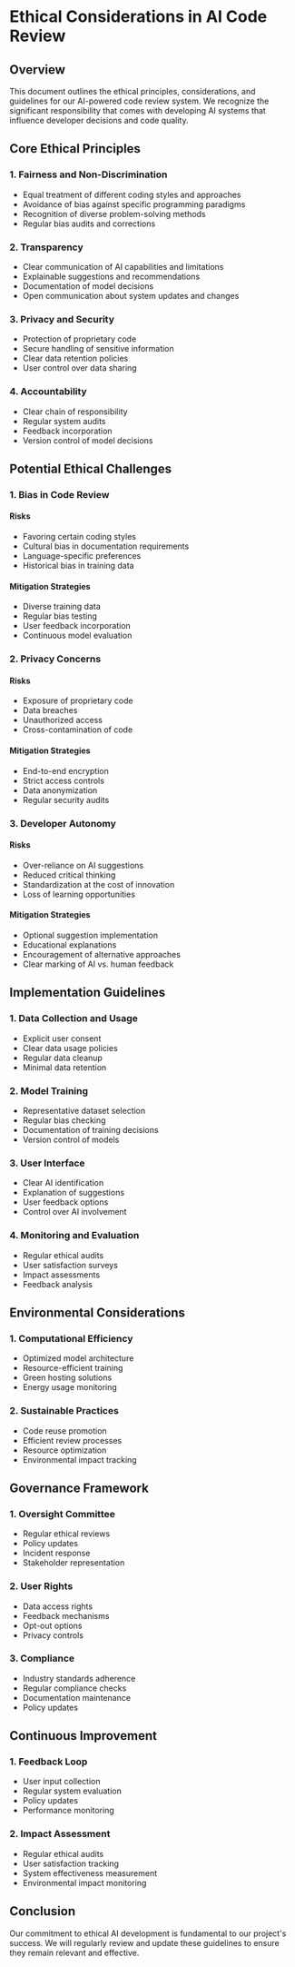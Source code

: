 # Ethical Considerations in AI Code Review

## Overview
This document outlines the ethical principles, considerations, and guidelines for our AI-powered code review system. We recognize the significant responsibility that comes with developing AI systems that influence developer decisions and code quality.

## Core Ethical Principles

### 1. Fairness and Non-Discrimination
- Equal treatment of different coding styles and approaches
- Avoidance of bias against specific programming paradigms
- Recognition of diverse problem-solving methods
- Regular bias audits and corrections

### 2. Transparency
- Clear communication of AI capabilities and limitations
- Explainable suggestions and recommendations
- Documentation of model decisions
- Open communication about system updates and changes

### 3. Privacy and Security
- Protection of proprietary code
- Secure handling of sensitive information
- Clear data retention policies
- User control over data sharing

### 4. Accountability
- Clear chain of responsibility
- Regular system audits
- Feedback incorporation
- Version control of model decisions

## Potential Ethical Challenges

### 1. Bias in Code Review
#### Risks
- Favoring certain coding styles
- Cultural bias in documentation requirements
- Language-specific preferences
- Historical bias in training data

#### Mitigation Strategies
- Diverse training data
- Regular bias testing
- User feedback incorporation
- Continuous model evaluation

### 2. Privacy Concerns
#### Risks
- Exposure of proprietary code
- Data breaches
- Unauthorized access
- Cross-contamination of code

#### Mitigation Strategies
- End-to-end encryption
- Strict access controls
- Data anonymization
- Regular security audits

### 3. Developer Autonomy
#### Risks
- Over-reliance on AI suggestions
- Reduced critical thinking
- Standardization at the cost of innovation
- Loss of learning opportunities

#### Mitigation Strategies
- Optional suggestion implementation
- Educational explanations
- Encouragement of alternative approaches
- Clear marking of AI vs. human feedback

## Implementation Guidelines

### 1. Data Collection and Usage
- Explicit user consent
- Clear data usage policies
- Regular data cleanup
- Minimal data retention

### 2. Model Training
- Representative dataset selection
- Regular bias checking
- Documentation of training decisions
- Version control of models

### 3. User Interface
- Clear AI identification
- Explanation of suggestions
- User feedback options
- Control over AI involvement

### 4. Monitoring and Evaluation
- Regular ethical audits
- User satisfaction surveys
- Impact assessments
- Feedback analysis

## Environmental Considerations

### 1. Computational Efficiency
- Optimized model architecture
- Resource-efficient training
- Green hosting solutions
- Energy usage monitoring

### 2. Sustainable Practices
- Code reuse promotion
- Efficient review processes
- Resource optimization
- Environmental impact tracking

## Governance Framework

### 1. Oversight Committee
- Regular ethical reviews
- Policy updates
- Incident response
- Stakeholder representation

### 2. User Rights
- Data access rights
- Feedback mechanisms
- Opt-out options
- Privacy controls

### 3. Compliance
- Industry standards adherence
- Regular compliance checks
- Documentation maintenance
- Policy updates

## Continuous Improvement

### 1. Feedback Loop
- User input collection
- Regular system evaluation
- Policy updates
- Performance monitoring

### 2. Impact Assessment
- Regular ethical audits
- User satisfaction tracking
- System effectiveness measurement
- Environmental impact monitoring

## Conclusion
Our commitment to ethical AI development is fundamental to our project's success. We will regularly review and update these guidelines to ensure they remain relevant and effective. 